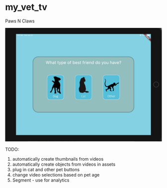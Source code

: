 # my_vet_tv

Paws N Claws

![alt text](https://github.com/bminton3/Paws-N-Claws/blob/master/assets/pawsNClawsFirst.jpg)

TODO:
1. automatically create thumbnails from videos
2. automatically create objects from videos in assets
3. plug in cat and other pet buttons
4. change video selections based on pet age
5. Segment - use for analytics